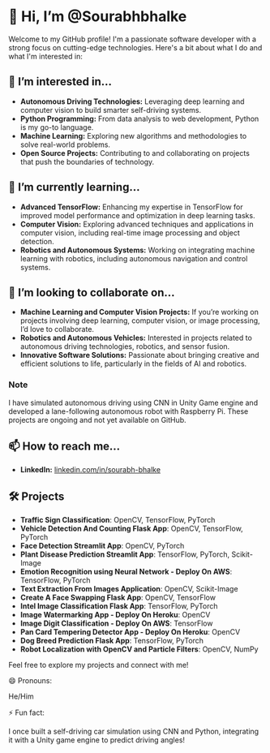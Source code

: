 # 👋 Hi, I’m @Sourabhbhalke

Welcome to my GitHub profile! I'm a passionate software developer with a strong focus on cutting-edge technologies. Here's a bit about what I do and what I'm interested in:

## 👀 I’m interested in...

- **Autonomous Driving Technologies:** Leveraging deep learning and computer vision to build smarter self-driving systems.
- **Python Programming:** From data analysis to web development, Python is my go-to language.
- **Machine Learning:** Exploring new algorithms and methodologies to solve real-world problems.
- **Open Source Projects:** Contributing to and collaborating on projects that push the boundaries of technology.

## 🌱 I’m currently learning...

- **Advanced TensorFlow:** Enhancing my expertise in TensorFlow for improved model performance and optimization in deep learning tasks.
- **Computer Vision:** Exploring advanced techniques and applications in computer vision, including real-time image processing and object detection.
- **Robotics and Autonomous Systems:** Working on integrating machine learning with robotics, including autonomous navigation and control systems.

## 💞️ I’m looking to collaborate on...

- **Machine Learning and Computer Vision Projects:** If you’re working on projects involving deep learning, computer vision, or image processing, I’d love to collaborate.
- **Robotics and Autonomous Vehicles:** Interested in projects related to autonomous driving technologies, robotics, and sensor fusion.
- **Innovative Software Solutions:** Passionate about bringing creative and efficient solutions to life, particularly in the fields of AI and robotics.

### Note

I have simulated autonomous driving using CNN in Unity Game engine and developed a lane-following autonomous robot with Raspberry Pi. These projects are ongoing and not yet available on GitHub.


## 📫 How to reach me...

- **LinkedIn:** [linkedin.com/in/sourabh-bhalke](https://linkedin.com/in/sourabh-bhalke)

## 🛠️ Projects

- **Traffic Sign Classification**: OpenCV, TensorFlow, PyTorch
- **Vehicle Detection And Counting Flask App**: OpenCV, TensorFlow, PyTorch
- **Face Detection Streamlit App**: OpenCV, PyTorch
- **Plant Disease Prediction Streamlit App**: TensorFlow, PyTorch, Scikit-Image
- **Emotion Recognition using Neural Network - Deploy On AWS**: TensorFlow, PyTorch
- **Text Extraction From Images Application**: OpenCV, Scikit-Image
- **Create A Face Swapping Flask App**: OpenCV, TensorFlow
- **Intel Image Classification Flask App**: TensorFlow, PyTorch
- **Image Watermarking App - Deploy On Heroku**: OpenCV
- **Image Digit Classification - Deploy On AWS**: TensorFlow
- **Pan Card Tempering Detector App - Deploy On Heroku**: OpenCV
- **Dog Breed Prediction Flask App**: TensorFlow, PyTorch
- **Robot Localization with OpenCV and Particle Filters**: OpenCV, NumPy

Feel free to explore my projects and connect with me!


😄 Pronouns:

He/Him


⚡ Fun fact:

I once built a self-driving car simulation using CNN and Python, integrating it with a Unity game engine to predict driving angles!
